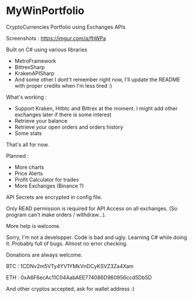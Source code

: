 # MyWinPortfolio
CryptoCurrencies Portfolio using Exchanges APIs

Screenshots : https://imgur.com/a/fhWPa

Built on C# using various libraries

- MetroFramework
- BittrexSharp
- KrakenAPISharp
- And some other I dont't remember right now, I'll update the README with proper credits when I'm less tired :) 

What's working : 

- Support Kraken, Hitbtc and Bittrex at the moment. I might add other exchanges later if there is some interest
- Retrieve your balance
- Retrieve your open orders and orders history
- Some stats

That's all for now. 

Planned : 

- More charts
- Price Alerts
- Profit Calculator for trades
- More Exchanges (Binance ?)


API Secrets are encrypted in config file. 

Only READ permission is required for API Access on all exchanges. (So program can't make orders / withdraw...). 

More help is welcome.

Sorry, I'm not a developper. Code is bad and ugly. Learning C# while doing it. Probably full of bugs. Almost no error checking. 

Donations are always welcome. 

BTC : 1CDNv2m5VTy4YV1YMkVnDCyKSVZ3Za4Xam

ETH : 0xA6F6ecAc11C04AabAEE774086D960956ccd5Db5D

And other cryptos accepted, ask for wallet address :)

